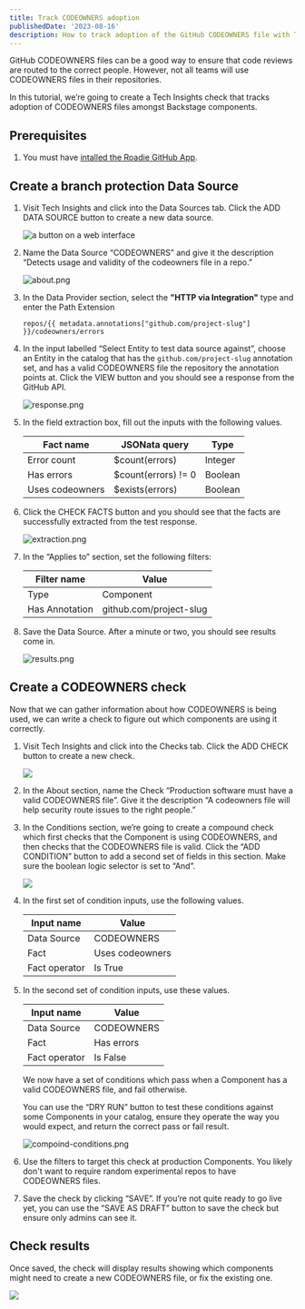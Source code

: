 ```yaml
---
title: Track CODEOWNERS adoption
publishedDate: '2023-08-16'
description: How to track adoption of the GitHub CODEOWNERS file with Tech Insights.
---
```


GitHub CODEOWNERS files can be a good way to ensure that code reviews are routed to the correct people. However, not all teams will use CODEOWNERS files in their repositories.

In this tutorial, we’re going to create a Tech Insights check that tracks adoption of CODEOWNERS files amongst Backstage components.

## Prerequisites

1. You must have [intalled the Roadie GitHub App](https://roadie.io/docs/getting-started/install-github-app/).

## Create a branch protection Data Source



1. Visit Tech Insights and click into the Data Sources tab. Click the ADD DATA SOURCE button to create a new data source.

    ![a button on a web interface](../track-docker-base-image-migration/add-ds-button.png)

2. Name the Data Source “CODEOWNERS” and give it the description “Detects usage and validity of the codeowners file in a repo.”
    
    ![about.png](./about.png)
    
3. In the Data Provider section, select the **"HTTP via Integration"** type and enter the Path Extension
    
    ```
    repos/{{ metadata.annotations["github.com/project-slug"] }}/codeowners/errors
    ```
    
4. In the input labelled “Select Entity to test data source against”, choose an Entity in the catalog that has the `github.com/project-slug` annotation set, and has a valid CODEOWNERS file the repository the annotation points at. Click the VIEW button and you should see a response from the GitHub API.
    
    ![response.png](./response.png)
    
5. In the field extraction box, fill out the inputs with the following values.
    
    
    | Fact name | JSONata query | Type |
    | --- | --- | --- |
    | Error count | $count(errors) | Integer |
    | Has errors | $count(errors) != 0 | Boolean |
    | Uses codeowners | $exists(errors) | Boolean |

6. Click the CHECK FACTS button and you should see that the facts are successfully extracted from the test response.
    
    ![extraction.png](./extraction.png)
    
7. In the “Applies to” section, set the following filters:
    
    | Filter name | Value |
    | --- | --- |
    | Type | Component |
    | Has Annotation | github.com/project-slug |

8. Save the Data Source. After a minute or two, you should see results come in.
    
    ![results.png](./results.png)
    

## Create a CODEOWNERS check

Now that we can gather information about how CODEOWNERS is being used, we can write a check to figure out which components are using it correctly.

1. Visit Tech Insights and click into the Checks tab. Click the ADD CHECK button to create a new check.

    ![](../track-docker-base-image-migration/add-check-button.png)

2. In the About section, name the Check “Production software must have a valid CODEOWNERS file”. Give it the description “A codeowners file will help security route issues to the right people.”

3. In the Conditions section, we’re going to create a compound check which first checks that the Component is using CODEOWNERS, and then checks that the CODEOWNERS file is valid. Click the “ADD CONDITION” button to add a second set of fields in this section. Make sure the boolean logic selector is set to “And”.

    ![](./check-conditions-empty.png)

5. In the first set of condition inputs, use the following values.
    
    
    | Input name | Value |
    | --- | --- |
    | Data Source | CODEOWNERS |
    | Fact | Uses codeowners |
    | Fact operator | Is True |

6. In the second set of condition inputs, use these values.
    
    
    | Input name | Value |
    | --- | --- |
    | Data Source | CODEOWNERS |
    | Fact | Has errors |
    | Fact operator | Is False |
    
    We now have a set of conditions which pass when a Component has a valid CODEOWNERS file, and fail otherwise.
    
    You can use the “DRY RUN” button to test these conditions against some Components in your catalog, ensure they operate the way you would expect, and return the correct pass or fail result.
    
    ![compoind-conditions.png](./compoind-conditions.png)
    
7. Use the filters to target this check at production Components. You likely don't want to require random experimental repos to have CODEOWNERS files.
8. Save the check by clicking “SAVE”. If you’re not quite ready to go live yet, you can use the “SAVE AS DRAFT” button to save the check but ensure only admins can see it.

## Check results

Once saved, the check will display results showing which components might need to create a new CODEOWNERS file, or fix the existing one.

![](./check-results.png)
